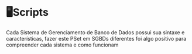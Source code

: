 # 🖥️Scripts
Cada Sistema de Gerenciamento de Banco de Dados possui sua sintaxe e características, fazer este PSet em SGBDs diferentes foi algo positivo para compreender cada sistema e como funcionam
